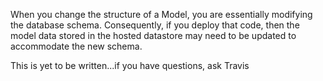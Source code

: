 When you change the structure of a Model, you are essentially modifying the database schema. Consequently, if you deploy that code, then the model data stored in the hosted datastore may need to be updated to accommodate the new schema.

This is yet to be written...if you have questions, ask Travis